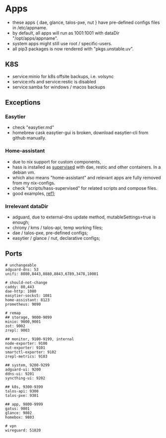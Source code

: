 # Apps

- these apps { dae, glance, talos-pxe, nut } have pre-defined configs files in /etc/appname.
- by default, all apps will run as 1001:1001 with dataDir "/opt/apps/appname".
- system apps might still use root / specific-users.
- all pip3 packages is now rendered with "pkgs.unstable.uv".

## K8S

- service:minio for k8s offsite backups, i.e. volsync
- service:nfs and service:restic is disabled
- service:samba for windows / macos backups

## Exceptions

### Easytier

- check "easytier.md"
- homebrew cask easytier-gui is broken, download easytier-cli from github manually.

### Home-assistant

- due to nix support for custom components,
- hass is installed as [supervised](https://github.com/home-assistant/supervised-installer) with dae, restic and other containers. In a debian vm.
- which also means "home-assistant" and relevant apps are fully removed from my nix-configs.
- check "scripts/hass-supervised" for related scripts and compose files.
- good examples, [ref1](https://github.com/scstraus/home-assistant-config);

### Irrelevant dataDir

- adguard, due to external-dns update method, mutableSettings=true is enough;
- chrony / kms / talos-api, temp working files;
- dae / talos-pxe, pre-defined configs;
- easytier / glance / nut, declarative configs;

## Ports

```shell
# unchangeable
adguard-dns: 53
unifi: 8080,8443,8880,8843,6789,3478,10001

# should-not-change
caddy: 80,443
dae-http: 1080
easytier-socks5: 1081
home-assistant: 8123
prometheus: 9090

# remap
## storage, 9000-9099
minio: 9000,9001
zot: 9002
zrepl: 9003

## monitor, 9100-9199, internal
node-exporter: 9100
nut-exporter: 9101
smartctl-exporter: 9102
zrepl-metrics: 9103

## system, 9200-9299
adguard-ui: 9200
ddns-ui: 9201
syncthing-ui: 9202

## k8s, 9300-9399
talos-api: 9300
talos-pxe: 9301

## app, 9800-9999
gatus: 9801
glance: 9802
homebox: 9803

# vpn
wireguard: 51820

```
